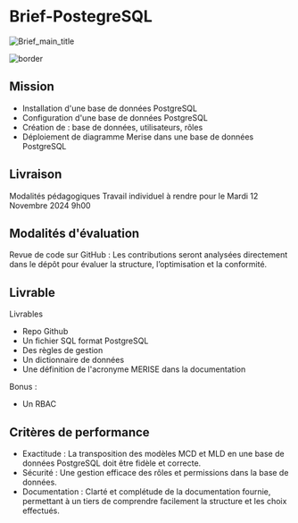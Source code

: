 # Brief-PostegreSQL

![Brief_main_title](/Brief-PostegreSQL/assets/img/Brief_title.png)

![border](/Brief-PostegreSQL/assets/design/border/cadre_white_b.png)

## Mission

- Installation d'une base de données PostgreSQL
- Configuration d'une base de données PostgreSQL
- Création de : base de données, utilisateurs, rôles
- Déploiement de diagramme Merise dans une base de données PostgreSQL

## Livraison

Modalités pédagogiques
Travail individuel à rendre pour le Mardi 12 Novembre 2024 9h00

## Modalités d'évaluation

Revue de code sur GitHub : Les contributions seront analysées directement dans le dépôt pour évaluer la structure, l’optimisation et la conformité.

## Livrable

Livrables

- Repo Github
- Un fichier SQL format PostgreSQL
- Des règles de gestion
- Un dictionnaire de données
- Une définition de l'acronyme MERISE dans la documentation

Bonus :

- Un RBAC

## Critères de performance

- Exactitude : La transposition des modèles MCD et MLD en une base de données PostgreSQL doit être fidèle et correcte.
- Sécurité : Une gestion efficace des rôles et permissions dans la base de données.
- Documentation : Clarté et complétude de la documentation fournie, permettant à un tiers de comprendre facilement la structure et les choix effectués.
